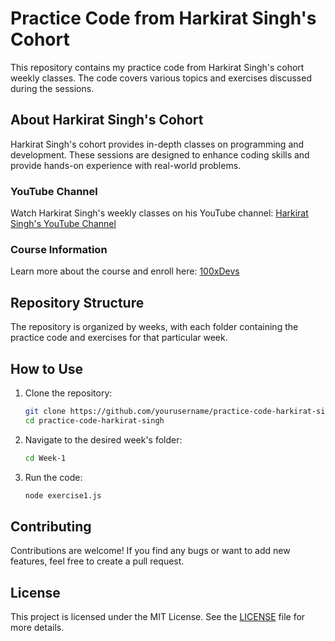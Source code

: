 # Practice Code from Harkirat Singh's Cohort

This repository contains my practice code from Harkirat Singh's cohort weekly classes. The code covers various topics and exercises discussed during the sessions.

## About Harkirat Singh's Cohort

Harkirat Singh's cohort provides in-depth classes on programming and development. These sessions are designed to enhance coding skills and provide hands-on experience with real-world problems.

### YouTube Channel

Watch Harkirat Singh's weekly classes on his YouTube channel: [Harkirat Singh's YouTube Channel](https://www.youtube.com/@harkirat1)

### Course Information

Learn more about the course and enroll here: [100xDevs](https://app.100xdevs.com/)

## Repository Structure

The repository is organized by weeks, with each folder containing the practice code and exercises for that particular week.

## How to Use

1. Clone the repository:
    ```bash
    git clone https://github.com/yourusername/practice-code-harkirat-singh.git
    cd practice-code-harkirat-singh
    ```

2. Navigate to the desired week's folder:
    ```bash
    cd Week-1
    ```

3. Run the code:
    ```bash
    node exercise1.js
    ```

## Contributing

Contributions are welcome! If you find any bugs or want to add new features, feel free to create a pull request.

## License

This project is licensed under the MIT License. See the [LICENSE](LICENSE) file for more details.

